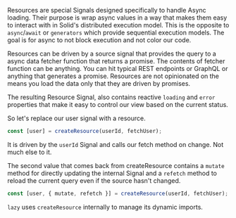 Resources are special Signals designed specifically to handle Async loading. Their purpose is wrap async values in a way that makes them easy to interact with in Solid's distributed execution model. This is the opposite to `async`/`await` or `generators` which provide sequential execution models. The goal is for async to not block execution and not color our code.

Resources can be driven by a source signal that provides the query to a async data fetcher function that returns a promise. The contents of fetcher function can be anything. You can hit typical REST endpoints or GraphQL or anything that generates a promise. Resources are not opinionated on the means you load the data only that they are driven by promises.

The resulting Resource Signal, also contains reactive `loading` and `error` properties that make it easy to control our view based on the current status.

So let's replace our user signal with a resource.
```js
const [user] = createResource(userId, fetchUser);
```
It is driven by the `userId` Signal and calls our fetch method on change. Not much else to it.

The second value that comes back from createResource contains a `mutate` method for directly updating the internal Signal and a `refetch` method to reload the current query even if the source hasn't changed.

```js
const [user, { mutate, refetch }] = createResource(userId, fetchUser);
```

`lazy` uses `createResource` internally to manage its dynamic imports.